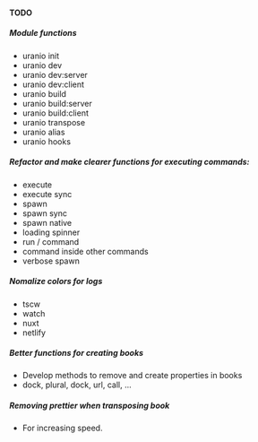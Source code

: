 #### TODO

##### Module functions

- uranio init
- uranio dev
- uranio dev:server
- uranio dev:client
- uranio build
- uranio build:server
- uranio build:client
- uranio transpose
- uranio alias
- uranio hooks


##### Refactor and make clearer functions for executing commands:

- execute
- execute sync
- spawn
- spawn sync
- spawn native
- loading spinner
- run / command
- command inside other commands
- verbose spawn


##### Nomalize colors for logs

- tscw
- watch
- nuxt
- netlify


##### Better functions for creating books

- Develop methods to remove and create properties in books
- dock, plural, dock, url, call, ...


##### Removing prettier when transposing book

- For increasing speed.

